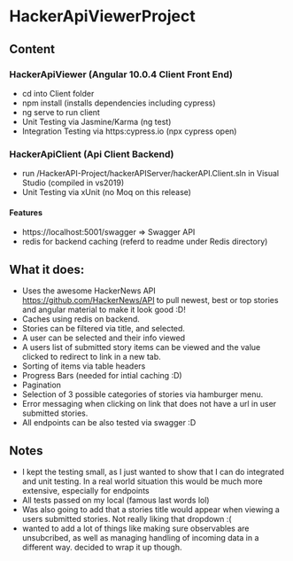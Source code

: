 # HackerApiViewerProject
## Content
### HackerApiViewer (Angular 10.0.4 Client Front End)
  * cd into Client folder
  * npm install (installs dependencies including cypress)
  * ng serve to run client
  * Unit Testing via Jasmine/Karma (ng test)
  * Integration Testing via https:cypress.io (npx cypress open)
### HackerApiClient (Api Client Backend)
  * run /HackerAPI-Project/hackerAPIServer/hackerAPI.Client.sln in Visual Studio (compiled in vs2019)
  * Unit Testing via xUnit (no Moq on this release)
#### Features
  * https://localhost:5001/swagger => Swagger API
  * redis for backend caching (referd to readme under Redis directory)
  
## What it does:
* Uses the awesome HackerNews API https://github.com/HackerNews/API to pull newest, best or top stories and angular material to make it look good :D!
* Caches using redis on backend. 
* Stories can be filtered via title, and selected.
* A user can be selected and their info viewed
* A users list of submitted story items can be viewed and the value clicked to redirect to link in a new tab.
* Sorting of items via table headers
* Progress Bars (needed for intial caching :D)
* Pagination 
* Selection of 3 possible categories of stories via hamburger menu.
* Error messaging when clicking on link that does not have a url in user submitted stories.
* All endpoints can be also tested via swagger :D


## Notes
* I kept the testing small, as I just wanted to show that I can do integrated and unit testing. In a real world situation this would be much more extensive, especially for endpoints
* All tests passed on my local (famous last words lol)
* Was also going to add that a stories title would appear when viewing a users submitted stories. Not really liking that dropdown :(
* wanted to add a lot of things like making sure observables are unsubcribed, as well as managing handling of incoming data in a different way. decided to wrap it up though.
